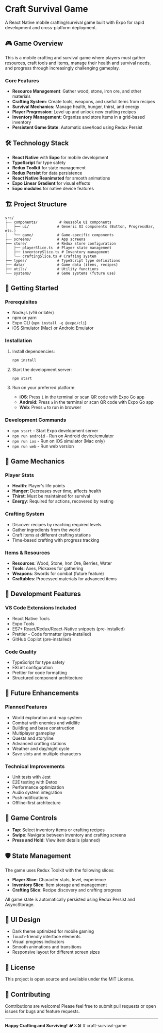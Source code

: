 # Craft Survival Game

A React Native mobile crafting/survival game built with Expo for rapid development and cross-platform deployment.

## 🎮 Game Overview

This is a mobile crafting and survival game where players must gather resources, craft tools and items, manage their health and survival needs, and progress through increasingly challenging gameplay.

### Core Features

- **Resource Management**: Gather wood, stone, iron ore, and other materials
- **Crafting System**: Create tools, weapons, and useful items from recipes
- **Survival Mechanics**: Manage health, hunger, thirst, and energy
- **Player Progression**: Level up and unlock new crafting recipes
- **Inventory Management**: Organize and store items in a grid-based inventory
- **Persistent Game State**: Automatic save/load using Redux Persist

## 🛠️ Technology Stack

- **React Native** with **Expo** for mobile development
- **TypeScript** for type safety
- **Redux Toolkit** for state management
- **Redux Persist** for data persistence
- **React Native Reanimated** for smooth animations
- **Expo Linear Gradient** for visual effects
- **Expo modules** for native device features

## 🏗️ Project Structure

```
src/
├── components/          # Reusable UI components
│   ├── ui/             # Generic UI components (Button, ProgressBar, etc.)
│   └── game/           # Game-specific components
├── screens/            # App screens
├── store/              # Redux store configuration
│   ├── playerSlice.ts  # Player state management
│   ├── inventorySlice.ts # Inventory management
│   └── craftingSlice.ts # Crafting system
├── types/              # TypeScript type definitions
├── data/               # Game data (items, recipes)
├── utils/              # Utility functions
└── systems/            # Game systems (future use)
```

## 🚀 Getting Started

### Prerequisites

- Node.js (v16 or later)
- npm or yarn
- Expo CLI (`npm install -g @expo/cli`)
- iOS Simulator (Mac) or Android Emulator

### Installation

1. Install dependencies:

   ```bash
   npm install
   ```

2. Start the development server:

   ```bash
   npm start
   ```

3. Run on your preferred platform:
   - **iOS**: Press `i` in the terminal or scan QR code with Expo Go app
   - **Android**: Press `a` in the terminal or scan QR code with Expo Go app
   - **Web**: Press `w` to run in browser

### Development Commands

- `npm start` - Start Expo development server
- `npm run android` - Run on Android device/emulator
- `npm run ios` - Run on iOS simulator (Mac only)
- `npm run web` - Run web version

## 🎯 Game Mechanics

### Player Stats

- **Health**: Player's life points
- **Hunger**: Decreases over time, affects health
- **Thirst**: Must be maintained for survival
- **Energy**: Required for actions, recovered by resting

### Crafting System

- Discover recipes by reaching required levels
- Gather ingredients from the world
- Craft items at different crafting stations
- Time-based crafting with progress tracking

### Items & Resources

- **Resources**: Wood, Stone, Iron Ore, Berries, Water
- **Tools**: Axes, Pickaxes for gathering
- **Weapons**: Swords for combat (future feature)
- **Craftables**: Processed materials for advanced items

## 🔧 Development Features

### VS Code Extensions Included

- React Native Tools
- Expo Tools
- ES7+ React/Redux/React-Native snippets (pre-installed)
- Prettier - Code formatter (pre-installed)
- GitHub Copilot (pre-installed)

### Code Quality

- TypeScript for type safety
- ESLint configuration
- Prettier for code formatting
- Structured component architecture

## 🚧 Future Enhancements

### Planned Features

- World exploration and map system
- Combat with enemies and wildlife
- Building and base construction
- Multiplayer gameplay
- Quests and storyline
- Advanced crafting stations
- Weather and day/night cycle
- Save slots and multiple characters

### Technical Improvements

- Unit tests with Jest
- E2E testing with Detox
- Performance optimization
- Audio system integration
- Push notifications
- Offline-first architecture

## 📱 Game Controls

- **Tap**: Select inventory items or crafting recipes
- **Swipe**: Navigate between inventory and crafting screens
- **Press and Hold**: View item details (planned)

## 🛡️ State Management

The game uses Redux Toolkit with the following slices:

- **Player Slice**: Character stats, level, experience
- **Inventory Slice**: Item storage and management
- **Crafting Slice**: Recipe discovery and crafting progress

All game state is automatically persisted using Redux Persist and AsyncStorage.

## 🎨 UI Design

- Dark theme optimized for mobile gaming
- Touch-friendly interface elements
- Visual progress indicators
- Smooth animations and transitions
- Responsive layout for different screen sizes

## 📄 License

This project is open source and available under the MIT License.

## 🤝 Contributing

Contributions are welcome! Please feel free to submit pull requests or open issues for bugs and feature requests.

---

**Happy Crafting and Surviving!** 🏕️⚔️🛠️
#   c r a f t - s u r v i v a l - g a m e  
 